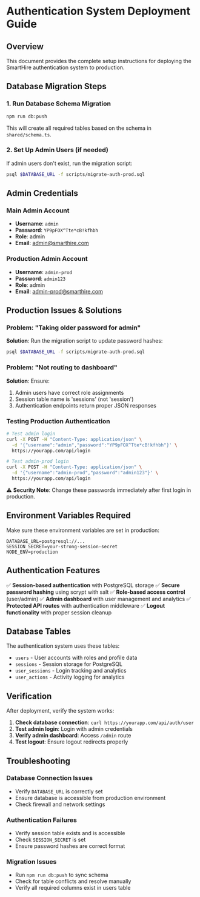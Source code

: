 # Authentication System Deployment Guide

## Overview
This document provides the complete setup instructions for deploying the SmartHire authentication system to production.

## Database Migration Steps

### 1. Run Database Schema Migration
```bash
npm run db:push
```
This will create all required tables based on the schema in `shared/schema.ts`.

### 2. Set Up Admin Users (if needed)
If admin users don't exist, run the migration script:
```bash
psql $DATABASE_URL -f scripts/migrate-auth-prod.sql
```

## Admin Credentials

### Main Admin Account
- **Username**: `admin`
- **Password**: `YP9pFOX^Tte*cB!kfhbh`
- **Role**: admin
- **Email**: admin@smarthire.com

### Production Admin Account  
- **Username**: `admin-prod`
- **Password**: `admin123`
- **Role**: admin
- **Email**: admin-prod@smarthire.com

## Production Issues & Solutions

### Problem: "Taking older password for admin"
**Solution**: Run the migration script to update password hashes:
```bash
psql $DATABASE_URL -f scripts/migrate-auth-prod.sql
```

### Problem: "Not routing to dashboard" 
**Solution**: Ensure:
1. Admin users have correct role assignments
2. Session table name is 'sessions' (not 'session')
3. Authentication endpoints return proper JSON responses

### Testing Production Authentication
```bash
# Test admin login
curl -X POST -H "Content-Type: application/json" \
  -d '{"username":"admin","password":"YP9pFOX^Tte*cB!kfhbh"}' \
  https://yourapp.com/api/login

# Test admin-prod login  
curl -X POST -H "Content-Type: application/json" \
  -d '{"username":"admin-prod","password":"admin123"}' \
  https://yourapp.com/api/login
```

⚠️ **Security Note**: Change these passwords immediately after first login in production.

## Environment Variables Required

Make sure these environment variables are set in production:

```env
DATABASE_URL=postgresql://...
SESSION_SECRET=your-strong-session-secret
NODE_ENV=production
```

## Authentication Features

✅ **Session-based authentication** with PostgreSQL storage
✅ **Secure password hashing** using scrypt with salt
✅ **Role-based access control** (user/admin)
✅ **Admin dashboard** with user management and analytics
✅ **Protected API routes** with authentication middleware
✅ **Logout functionality** with proper session cleanup

## Database Tables

The authentication system uses these tables:
- `users` - User accounts with roles and profile data
- `sessions` - Session storage for PostgreSQL
- `user_sessions` - Login tracking and analytics
- `user_actions` - Activity logging for analytics

## Verification

After deployment, verify the system works:

1. **Check database connection**: `curl https://yourapp.com/api/auth/user`
2. **Test admin login**: Login with admin credentials
3. **Verify admin dashboard**: Access `/admin` route
4. **Test logout**: Ensure logout redirects properly

## Troubleshooting

### Database Connection Issues
- Verify `DATABASE_URL` is correctly set
- Ensure database is accessible from production environment
- Check firewall and network settings

### Authentication Failures
- Verify session table exists and is accessible
- Check `SESSION_SECRET` is set
- Ensure password hashes are correct format

### Migration Issues
- Run `npm run db:push` to sync schema
- Check for table conflicts and resolve manually
- Verify all required columns exist in users table